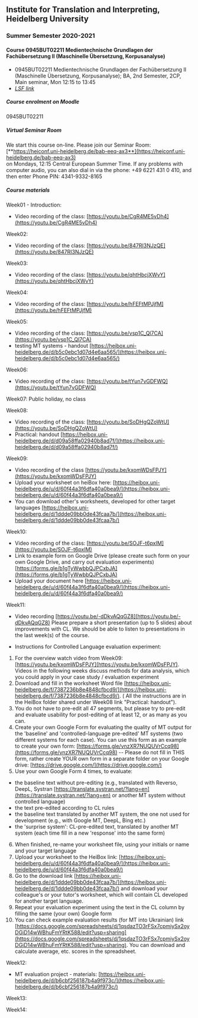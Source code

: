 ## Institute for Translation and Interpreting, Heidelberg University
### Summer Semester 2020-2021
#### Course 0945BUT02211 Medientechnische Grundlagen der Fachübersetzung II (Maschinelle Übersetzung, Korpusanalyse)

- 0945BUT02211 Medientechnische Grundlagen der Fachübersetzung II (Maschinelle Übersetzung, Korpusanalyse); BA, 2nd Semester, 2CP, Main seminar, Mon 12:15  to 13:45
- [*LSF link*](https://lsf.uni-heidelberg.de/qisserver/rds?state=verpublish&status=init&vmfile=no&publishid=333977&moduleCall=webInfo&publishConfFile=webInfo&publishSubDir=veranstaltung)  

##### Course enrolment on Moodle
0945BUT02211

##### Virtual Seminar Room

We start this course on-line. Please join our Seminar Room:  
[**https://heiconf.uni-heidelberg.de/bab-eeq-ax3**](https://heiconf.uni-heidelberg.de/bab-eeq-ax3)  
on Mondays, 12:15 Central European Summer Time. If any problems with computer audio, you can also dial in via the phone: +49 6221 431 0 410, and then enter Phone PIN: 4341-9332-8165

##### Course materials

Week01 - Introduction:
- Video recording of the class: [https://youtu.be/CgR4ME5vDh4](https://youtu.be/CgR4ME5vDh4)

Week02:
- Video recording of the class: [https://youtu.be/847RI3NJzQE](https://youtu.be/847RI3NJzQE)

Week03:
- Video recording of the class: [https://youtu.be/qhtHbcjXWvY](https://youtu.be/qhtHbcjXWvY)

Week04:
- Video recording of the class: [https://youtu.be/hFEFtMPJjfM](https://youtu.be/hFEFtMPJjfM)

Week05:
- Video recording of the class: [https://youtu.be/vsp1C_Ql7CA](https://youtu.be/vsp1C_Ql7CA)
- testing MT systems - handout [https://heibox.uni-heidelberg.de/d/b5c0ebc1d07d4e6aa565/](https://heibox.uni-heidelberg.de/d/b5c0ebc1d07d4e6aa565/)

Week06:
- Video recording of the class: [https://youtu.be/tYun7vGDFWQ](https://youtu.be/tYun7vGDFWQ)

Week07: Public holiday, no class

Week08:
- Video recording of the class: [https://youtu.be/SoDHgQZoWtU](https://youtu.be/SoDHgQZoWtU)
- Practical: handout [https://heibox.uni-heidelberg.de/d/d09a58ffa02940b8ad7f/](https://heibox.uni-heidelberg.de/d/d09a58ffa02940b8ad7f/)

Week09:
- Video recording of the class [https://youtu.be/kxomWDsFPJY](https://youtu.be/kxomWDsFPJY)
- Upload your worksheet on heiBox here: [https://heibox.uni-heidelberg.de/u/d/60f44a3f6dfa40a0bea9/](https://heibox.uni-heidelberg.de/u/d/60f44a3f6dfa40a0bea9/)
- You can download other's worksheets, developed for other target languages [https://heibox.uni-heidelberg.de/d/1ddde09bb0de43fcaa7b/](https://heibox.uni-heidelberg.de/d/1ddde09bb0de43fcaa7b/)

Week10:
- Video recording of the class: [https://youtu.be/SOJF-t6pxIM](https://youtu.be/SOJF-t6pxIM)
- Link to example form on Google Drive (please create such form on your own Google Drive, and carry out evaluation experiments) [https://forms.gle/b1gTyWwbbQJPCxbJA](https://forms.gle/b1gTyWwbbQJPCxbJA)
- Upload your document here [https://heibox.uni-heidelberg.de/u/d/60f44a3f6dfa40a0bea9/](https://heibox.uni-heidelberg.de/u/d/60f44a3f6dfa40a0bea9/)

Week11:

- Video recording [https://youtu.be/-dDkvAQqGZ8](https://youtu.be/-dDkvAQqGZ8)
Please prepare a short presentation (up to 5 slides) about improvements with CL. We should be able to listen to presentations in the last week(s) of the course.

- Instructions for Controlled Language evaluation experiment:

1. For the overview watch video from Week09: [https://youtu.be/kxomWDsFPJY](https://youtu.be/kxomWDsFPJY). Videos in the following weeks discuss methods for data analysis, which you could apply in your case study / evaluation experiment
2. Download and fill in the worksheet Word file [https://heibox.uni-heidelberg.de/f/7387236b8e4848cfbcd9/](https://heibox.uni-heidelberg.de/f/7387236b8e4848cfbcd9/). ( All the instructions are in the HeiBox folder shared under Week08 link "Practical: handout").
3. You do not have to pre-edit all 47 segments, but please try to pre-edit and evaluate usability for post-editing of at least 12, or as many as you can.
4. Create your own Google Form for evaluating the quality of MT output for the 'baseline' and 'controlled-language pre-edited' MT systems (two different systems for each case). You can use this form as an example to create your own form: [https://forms.gle/vnzXR7NUQUVrCcq98](https://forms.gle/vnzXR7NUQUVrCcq98) -- Please do not fill in THIS form, rather create YOUR own form in a separate folder on your Google drive: [https://drive.google.com/](https://drive.google.com/)
5. Use your own Google Form 4 times, to evaluate:
-  the baseline text without pre-editing (e.g., translated with Reverso, DeepL, Systran [https://translate.systran.net/?lang=en](https://translate.systran.net/?lang=en) or another MT system without controlled language)
-  the text pre-edited according to CL rules
- the baseline text translated by another MT system, the one not used for development (e.g., with Google MT, DeepL, Bing etc.)
- the 'surprise system': CL-pre-edited text, translated by another MT system (each time fill in a new 'response' into the same form)
6. When finished, re-name your worksheet file, using your initials or name and your target language
7. Upload your worksheet to the HeiBox link: [https://heibox.uni-heidelberg.de/u/d/60f44a3f6dfa40a0bea9/](https://heibox.uni-heidelberg.de/u/d/60f44a3f6dfa40a0bea9/)
8. Go to the download link [https://heibox.uni-heidelberg.de/d/1ddde09bb0de43fcaa7b/](https://heibox.uni-heidelberg.de/d/1ddde09bb0de43fcaa7b/) and download your colleague's or your tutor's worksheet, which will contain CL developed for another target language.
9. Repeat your evaluation experiment using the text in the CL column by filling the same (your own) Google form
10. You can check example evaluation results (for MT into Ukrainian) link [https://docs.google.com/spreadsheets/d/1qsdazTO3rFSx7cpmiySx2oyDGiD14wWBhuFmYRtK588/edit?usp=sharing](https://docs.google.com/spreadsheets/d/1qsdazTO3rFSx7cpmiySx2oyDGiD14wWBhuFmYRtK588/edit?usp=sharing). You can download and calculate average, etc. scores in the spreadsheet.

Week12:

- MT evaluation project - materials: [https://heibox.uni-heidelberg.de/d/b6cbf256187b4a9f973c/](https://heibox.uni-heidelberg.de/d/b6cbf256187b4a9f973c/)

Week13:

Week14:
